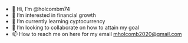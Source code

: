 - 👋 Hi, I’m @holcombm74
- 👀 I’m interested in financial growth
- 🌱 I’m currently learning cyptocurrency
- 💞️ I’m looking to collaborate on how to attain my goal
- 📫 How to reach me on here for my email mholcomb2020@gmail.com

<!---
holcombm74 is a ✨ special ✨ repository because its `README.md` (this file) appears on your GitHub profile.
You can click the Preview link to take a look at your changes.
--->
